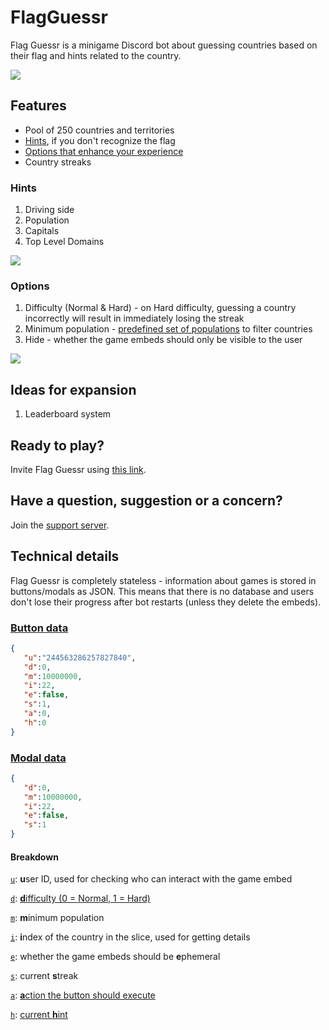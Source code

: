 # FlagGuessr

Flag Guessr is a minigame Discord bot about guessing countries based on their flag and hints related to the country.

![](https://i.imgur.com/PIjix2L.png)

## Features

- Pool of 250 countries and territories
- [Hints](#hints), if you don't recognize the flag
- [Options that enhance your experience](#options)
- Country streaks

### Hints

1. Driving side
2. Population
3. Capitals
4. Top Level Domains

![](https://i.imgur.com/mz030o1.png)

### Options

1. Difficulty (Normal & Hard) - on Hard difficulty, guessing a country incorrectly will result in immediately losing the streak
2. Minimum population - [predefined set of populations](https://i.imgur.com/tAwsq6A.png) to filter countries
3. Hide - whether the game embeds should only be visible to the user

![](https://i.imgur.com/9owCmJE.png)

## Ideas for expansion

1. Leaderboard system

## Ready to play?

Invite Flag Guessr using [this link](https://discord.com/oauth2/authorize?client_id=1007647563790417960&scope=bot).

## Have a question, suggestion or a concern?

Join the [support server](https://discord.gg/bgku8tPVqN).

## Technical details

Flag Guessr is completely stateless - information about games is stored in buttons/modals as JSON. This means that there is no database and users don't lose their progress after bot restarts (unless they delete the embeds).

### [Button data](https://github.com/caneleex/FlagGuessr/blob/main/util/types.go#L41-#L50)

```json
{
   "u":"244563286257827840",
   "d":0,
   "m":10000000,
   "i":22,
   "e":false,
   "s":1,
   "a":0,
   "h":0
}
```

### [Modal data](https://github.com/caneleex/FlagGuessr/blob/main/util/types.go#L69-#L75)

```json
{
   "d":0,
   "m":10000000,
   "i":22,
   "e":false,
   "s":1
}
```

#### Breakdown


[`u`](https://github.com/caneleex/FlagGuessr/blob/main/util/types.go#L42): **u**ser ID, used for checking who can interact with the game embed

[`d`](https://github.com/caneleex/FlagGuessr/blob/main/util/types.go#L43): [**d**ifficulty (0 = Normal, 1 = Hard)](https://github.com/caneleex/FlagGuessr/blob/main/util/types.go#L52-#L67)

[`m`](https://github.com/caneleex/FlagGuessr/blob/main/util/types.go#L44): **m**inimum population

[`i`](https://github.com/caneleex/FlagGuessr/blob/main/util/types.go#L45): **i**ndex of the country in the slice, used for getting details

[`e`](https://github.com/caneleex/FlagGuessr/blob/main/util/types.go#L46): whether the game embeds should be **e**phemeral

[`s`](https://github.com/caneleex/FlagGuessr/blob/main/util/types.go#L47): current **s**treak

[`a`](https://github.com/caneleex/FlagGuessr/blob/main/util/types.go#L48): [**a**ction the button should execute](https://github.com/caneleex/FlagGuessr/blob/main/util/types.go#L9-#L17)

[`h`](https://github.com/caneleex/FlagGuessr/blob/main/util/types.go#L49): [current **h**int](https://github.com/caneleex/FlagGuessr/blob/main/util/types.go#L19-#L27)
